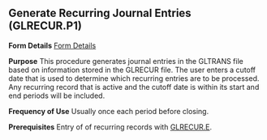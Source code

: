 ## Generate Recurring Journal Entries (GLRECUR.P1)
<PageHeader />

**Form Details**
[Form Details](../GLRECUR-P1-1/README.md)

**Purpose**
This procedure generates journal entries in the GLTRANS file based on
information stored in the GLRECUR file. The user enters a cutoff date that is
used to determine which recurring entries are to be processed. Any recurring
record that is active and the cutoff date is within its start and end periods
will be included.

**Frequency of Use**
Usually once each period before closing.

**Prerequisites**
Entry of of recurring records with [GLRECUR.E](../GLRECUR-E/README.md).

<badge text= "Version 8.10.57 " vertical="middle" />

<PageFooter />
